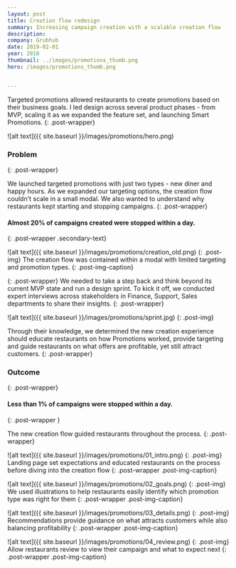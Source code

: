 ```yaml
---
layout: post
title: Creation flow redesign
summary: Increasing campaign creation with a scalable creation flow
description: 
company: Grubhub
date: 2019-02-01
year: 2018
thumbnail: ../images/promotions_thumb.png
hero: /images/promotions_thumb.png


---
```

Targeted promotions allowed restaurants to create promotions based on their business goals. I led design across several product phases - from MVP, scaling it as we expanded the feature set, and launching Smart Promotions.
{: .post-wrapper}

![alt text]({{ site.baseurl }}/images/promotions/hero.png)

### Problem
{: .post-wrapper}

We launched targeted promotions with just two types - new diner and happy hours. As we expanded our targeting options, the creation flow couldn't scale in a small modal. We also wanted to understand why restaurants kept starting and stopping campaigns. 
{: .post-wrapper}

#### Almost 20% of campaigns created were stopped within a day.
{: .post-wrapper .secondary-text}

![alt text]({{ site.baseurl }}/images/promotions/creation_old.png)
{: .post-img}
The creation flow was contained within a modal with limited targeting and promotion types.
{: .post-img-caption}

{: .post-wrapper}
We needed to take a step back and think beyond its current MVP state and run a design sprint. To kick it off, we conducted expert interviews across stakeholders in Finance, Support, Sales departments to share their insights. 
{: .post-wrapper}

![alt text]({{ site.baseurl }}/images/promotions/sprint.jpg)
{: .post-img}

Through their knowledge, we determined the new creation experience should educate restaurants on how Promotions worked, provide targeting and guide restaurants on what offers are profitable, yet still attract customers. 
{: .post-wrapper}

### Outcome
{: .post-wrapper}

#### **Less than 1% of campaigns were stopped within a day.**
{: .post-wrapper }


The new creation flow guided restaurants throughout the process.
{: .post-wrapper}


![alt text]({{ site.baseurl }}/images/promotions/01_intro.png)
{: .post-img}
Landing page set expectations and educated restaurants on the process before diving into the creation flow
{: .post-wrapper .post-img-caption}


![alt text]({{ site.baseurl }}/images/promotions/02_goals.png)
{: .post-img}
We used illustrations to help restaurants easily identify which promotion type was right for them
{: .post-wrapper .post-img-caption}



![alt text]({{ site.baseurl }}/images/promotions/03_details.png)
{: .post-img}
Recommendations provide guidance on what attracts customers while also balancing profitability
{: .post-wrapper .post-img-caption}



![alt text]({{ site.baseurl }}/images/promotions/04_review.png)
{: .post-img}
Allow restaurants review to view their campaign and what to expect next
{: .post-wrapper .post-img-caption}

